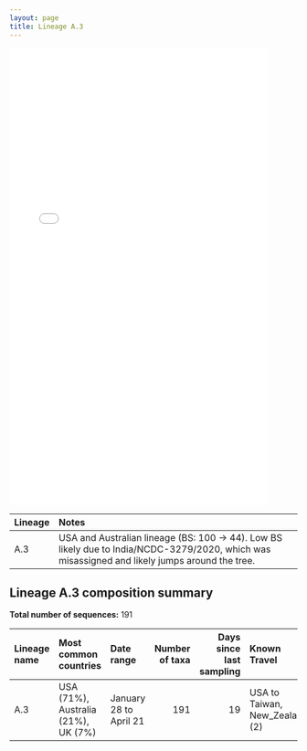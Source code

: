 ```yaml
---
layout: page
title: Lineage A.3
---
```




<embed src="../assets/images/A.3.pdf" type="application/pdf" width="90%" height="800px" />


| Lineage | Notes |
|:-----|:-----|
| A.3 | USA and Australian lineage (BS: 100 -> 44). Low BS likely due to India/NCDC-3279/2020, which was misassigned and likely jumps around the tree. |

<h2>Lineage A.3 composition summary </h2>

<strong>Total number of sequences:</strong> 191

| Lineage name | Most common countries | Date range | Number of taxa |  Days since last sampling | Known Travel | Recall value |
|:-----|:-----|:-------|-------:|-------:|:---------|--------:|
| A.3 | USA (71%), Australia (21%), UK (7%) | January 28 to April 21 | 191 | 19 | USA to Taiwan, New_Zealand (2)<br/> | 99.48 |
